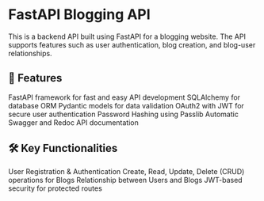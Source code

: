 # FastAPI Blogging API
This is a backend API built using FastAPI for a blogging website. The API supports features such as user authentication, blog creation, and blog-user relationships.

## 🚀 Features
FastAPI framework for fast and easy API development
SQLAlchemy for database ORM
Pydantic models for data validation
OAuth2 with JWT for secure user authentication
Password Hashing using Passlib
Automatic Swagger and Redoc API documentation

## 🛠️ Key Functionalities
User Registration & Authentication
Create, Read, Update, Delete (CRUD) operations for Blogs
Relationship between Users and Blogs
JWT-based security for protected routes
